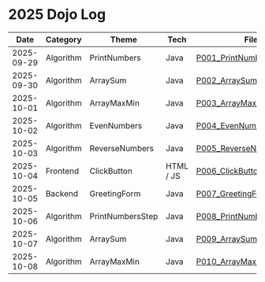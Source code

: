 # 2025 Dojo Log

| Date       | Category       | Theme                | Tech       | File                                                        |
|------------|----------------|----------------------|------------|-------------------------------------------------------------|
| 2025-09-29 | Algorithm      | PrintNumbers         | Java       | [P001_PrintNumbers.java](./P001_PrintNumbers.java)          |
| 2025-09-30 | Algorithm      | ArraySum             | Java       | [P002_ArraySum.java](./P002_ArraySum.java)                  |
| 2025-10-01 | Algorithm      | ArrayMaxMin          | Java       | [P003_ArrayMaxMin.java](./P003_ArrayMaxMin.java)            |
| 2025-10-02 | Algorithm      | EvenNumbers          | Java       | [P004_EvenNumbers.java](./P004_EvenNumbers.java)            |
| 2025-10-03 | Algorithm      | ReverseNumbers       | Java       | [P005_ReverseNumbers.java](./P005_ReverseNumbers.java)      |
| 2025-10-04 | Frontend       | ClickButton          | HTML / JS  | [P006_ClickButton.html](./P006_ClickButton.html)            |
| 2025-10-05 | Backend        | GreetingForm         | Java       | [P007_GreetingForm.java](./P007_GreetingForm.java)          |
| 2025-10-06 | Algorithm      | PrintNumbersStep     | Java       | [P008_PrintNumbersStep.java](./P008_PrintNumbersStep.java)  |
| 2025-10-07 | Algorithm      | ArraySum             | Java       | [P009_ArraySum2.java](./P009_ArraySum2.java)                |
| 2025-10-08 | Algorithm      | ArrayMaxMin          | Java       | [P010_ArrayMaxMin2.java](./P010_ArrayMaxMin2.java)          |
